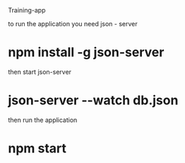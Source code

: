 Training-app

to run the application you need json - server

# npm install -g json-server

then start json-server

# json-server --watch db.json

then run the application

# npm start
